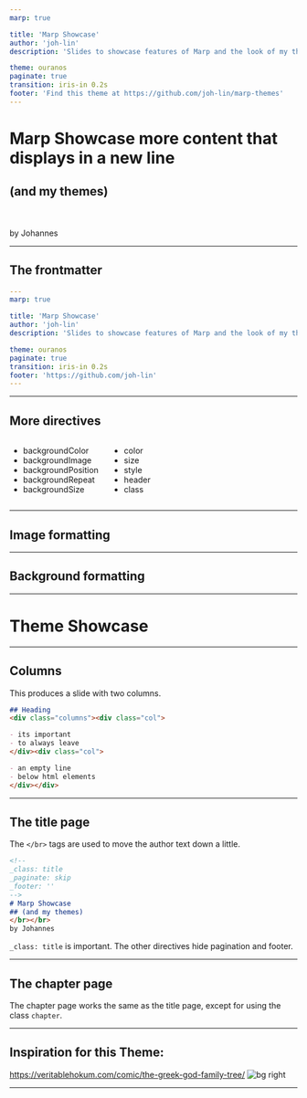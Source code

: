 ```yaml
---
marp: true

title: 'Marp Showcase'
author: 'joh-lin'
description: 'Slides to showcase features of Marp and the look of my themes'

theme: ouranos
paginate: true
transition: iris-in 0.2s
footer: 'Find this theme at https://github.com/joh-lin/marp-themes'
---
```



<!-- 
_class: title
_paginate: skip
_footer: ''
-->

# Marp Showcase more content that displays in a new line
## (and my themes)
</br></br>
by Johannes

---
## The frontmatter
```yaml
---
marp: true

title: 'Marp Showcase'
author: 'joh-lin'
description: 'Slides to showcase features of Marp and the look of my themes'

theme: ouranos
paginate: true
transition: iris-in 0.2s
footer: 'https://github.com/joh-lin'
---
```
---
## More directives
<!-- _backgroundImage: url('https://plus.unsplash.com/premium_photo-1701520913496-503a71946555?w=900&auto=format&fit=crop&q=60&ixlib=rb-4.0.3&ixid=M3wxMjA3fDB8MHxzZWFyY2h8MXx8cHJlc2VudGF0aW9uJTIwYmFja2dyb3VuZHxlbnwwfHwwfHx8MA%3D%3D') -->


<div class="columns"><div class="col">

- backgroundColor
- backgroundImage
- backgroundPosition
- backgroundRepeat
- backgroundSize
</div><div class="col">

- color
- size
- style
- header 
- class
</div></div>

---
## Image formatting

---
## Background formatting

---
<!-- _class: chapter -->
# Theme Showcase

---
## Columns
This produces a slide with two columns.
```markdown
## Heading
<div class="columns"><div class="col">

- its important
- to always leave
</div><div class="col">

- an empty line
- below html elements
</div></div>
```

---
## The title page
The `</br>` tags are used to move the author text down a little.
```markdown
<!-- 
_class: title
_paginate: skip
_footer: ''
-->
# Marp Showcase
## (and my themes)
</br></br>
by Johannes
```
`_class: title` is important. The other directives hide pagination and footer.

---
## The chapter page
The chapter page works the same as the title page, except for using the class `chapter`.

---
## Inspiration for this Theme:
https://veritablehokum.com/comic/the-greek-god-family-tree/
![bg right](https://veritablehokum.com/wp-content/uploads/2015/04/Greek-God-Family-Tree2.jpg)

---
